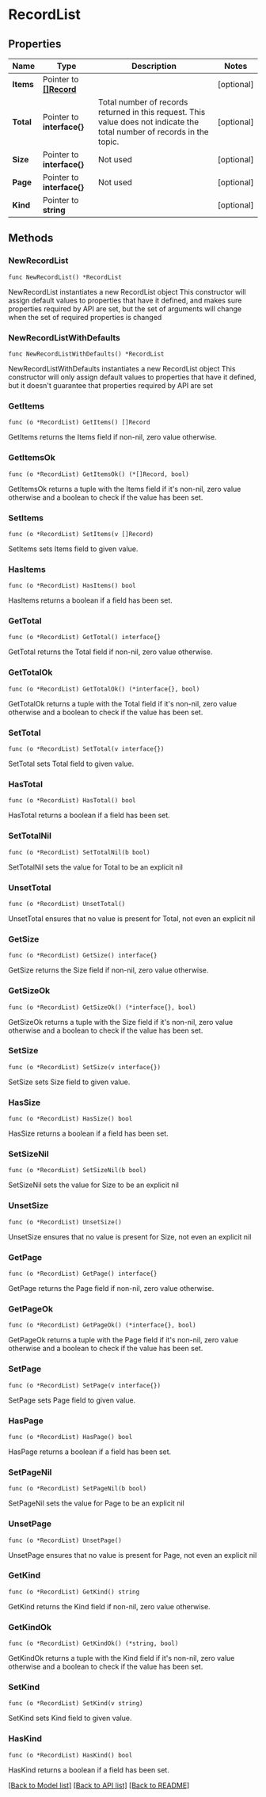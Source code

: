 # RecordList

## Properties

Name | Type | Description | Notes
------------ | ------------- | ------------- | -------------
**Items** | Pointer to [**[]Record**](Record.md) |  | [optional] 
**Total** | Pointer to **interface{}** | Total number of records returned in this request. This value does not indicate the total number of records in the topic. | [optional] 
**Size** | Pointer to **interface{}** | Not used | [optional] 
**Page** | Pointer to **interface{}** | Not used | [optional] 
**Kind** | Pointer to **string** |  | [optional] 


## Methods

### NewRecordList

`func NewRecordList() *RecordList`

NewRecordList instantiates a new RecordList object
This constructor will assign default values to properties that have it defined,
and makes sure properties required by API are set, but the set of arguments
will change when the set of required properties is changed

### NewRecordListWithDefaults

`func NewRecordListWithDefaults() *RecordList`

NewRecordListWithDefaults instantiates a new RecordList object
This constructor will only assign default values to properties that have it defined,
but it doesn't guarantee that properties required by API are set


### GetItems

`func (o *RecordList) GetItems() []Record`

GetItems returns the Items field if non-nil, zero value otherwise.

### GetItemsOk

`func (o *RecordList) GetItemsOk() (*[]Record, bool)`

GetItemsOk returns a tuple with the Items field if it's non-nil, zero value otherwise
and a boolean to check if the value has been set.

### SetItems

`func (o *RecordList) SetItems(v []Record)`

SetItems sets Items field to given value.

### HasItems

`func (o *RecordList) HasItems() bool`

HasItems returns a boolean if a field has been set.


### GetTotal

`func (o *RecordList) GetTotal() interface{}`

GetTotal returns the Total field if non-nil, zero value otherwise.

### GetTotalOk

`func (o *RecordList) GetTotalOk() (*interface{}, bool)`

GetTotalOk returns a tuple with the Total field if it's non-nil, zero value otherwise
and a boolean to check if the value has been set.

### SetTotal

`func (o *RecordList) SetTotal(v interface{})`

SetTotal sets Total field to given value.

### HasTotal

`func (o *RecordList) HasTotal() bool`

HasTotal returns a boolean if a field has been set.

### SetTotalNil

`func (o *RecordList) SetTotalNil(b bool)`

 SetTotalNil sets the value for Total to be an explicit nil

### UnsetTotal
`func (o *RecordList) UnsetTotal()`

UnsetTotal ensures that no value is present for Total, not even an explicit nil

### GetSize

`func (o *RecordList) GetSize() interface{}`

GetSize returns the Size field if non-nil, zero value otherwise.

### GetSizeOk

`func (o *RecordList) GetSizeOk() (*interface{}, bool)`

GetSizeOk returns a tuple with the Size field if it's non-nil, zero value otherwise
and a boolean to check if the value has been set.

### SetSize

`func (o *RecordList) SetSize(v interface{})`

SetSize sets Size field to given value.

### HasSize

`func (o *RecordList) HasSize() bool`

HasSize returns a boolean if a field has been set.

### SetSizeNil

`func (o *RecordList) SetSizeNil(b bool)`

 SetSizeNil sets the value for Size to be an explicit nil

### UnsetSize
`func (o *RecordList) UnsetSize()`

UnsetSize ensures that no value is present for Size, not even an explicit nil

### GetPage

`func (o *RecordList) GetPage() interface{}`

GetPage returns the Page field if non-nil, zero value otherwise.

### GetPageOk

`func (o *RecordList) GetPageOk() (*interface{}, bool)`

GetPageOk returns a tuple with the Page field if it's non-nil, zero value otherwise
and a boolean to check if the value has been set.

### SetPage

`func (o *RecordList) SetPage(v interface{})`

SetPage sets Page field to given value.

### HasPage

`func (o *RecordList) HasPage() bool`

HasPage returns a boolean if a field has been set.

### SetPageNil

`func (o *RecordList) SetPageNil(b bool)`

 SetPageNil sets the value for Page to be an explicit nil

### UnsetPage
`func (o *RecordList) UnsetPage()`

UnsetPage ensures that no value is present for Page, not even an explicit nil

### GetKind

`func (o *RecordList) GetKind() string`

GetKind returns the Kind field if non-nil, zero value otherwise.

### GetKindOk

`func (o *RecordList) GetKindOk() (*string, bool)`

GetKindOk returns a tuple with the Kind field if it's non-nil, zero value otherwise
and a boolean to check if the value has been set.

### SetKind

`func (o *RecordList) SetKind(v string)`

SetKind sets Kind field to given value.

### HasKind

`func (o *RecordList) HasKind() bool`

HasKind returns a boolean if a field has been set.



[[Back to Model list]](../README.md#documentation-for-models) [[Back to API list]](../README.md#documentation-for-api-endpoints) [[Back to README]](../README.md)

